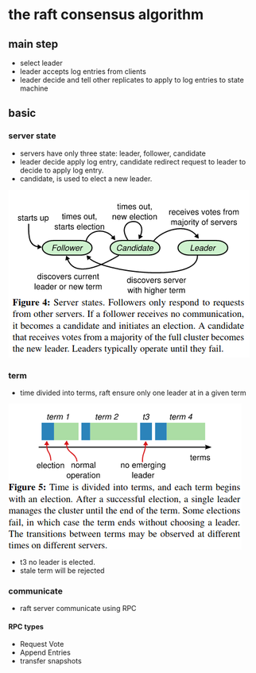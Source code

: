 # the raft consensus algorithm

## main step
- select leader
- leader accepts log entries from clients
- leader decide and tell other replicates to apply to log entries to state machine

## basic
### server state
- servers have only three state: leader, follower, candidate
- leader decide apply log entry, candidate redirect request to leader to decide to apply log entry.
- candidate, is used to elect a new leader.

![image](../../img/server-states.png)

### term

- time divided into terms, raft ensure only one leader at in a given term

![image](../../img/terms.png)

- t3 no leader is elected.
- stale term will be rejected

### communicate

- raft server communicate using RPC

####  RPC types

- Request Vote 
- Append Entries
- transfer snapshots
